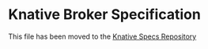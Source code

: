 # Knative Broker Specification

This file has been moved to the
[Knative Specs Repository](https://github.com/knative/specs/blob/main/specs/eventing/broker.md)
